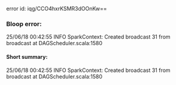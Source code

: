 error id: iqg/CCO4hxrKSMR3dOOnKw==
### Bloop error:

25/06/18 00:42:55 INFO SparkContext: Created broadcast 31 from broadcast at DAGScheduler.scala:1580
#### Short summary: 

25/06/18 00:42:55 INFO SparkContext: Created broadcast 31 from broadcast at DAGScheduler.scala:1580